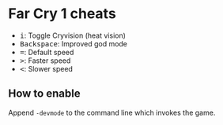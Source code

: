 # Far Cry 1 cheats

* <kbd>i</kbd>: Toggle Cryvision (heat vision)
* <kbd>Backspace</kbd>: Improved god mode
* <kbd>=</kbd>: Default speed
* <kbd>&gt;</kbd>: Faster speed
* <kbd>&lt;</kbd>: Slower speed

## How to enable

Append `-devmode` to the command line which invokes the game.

